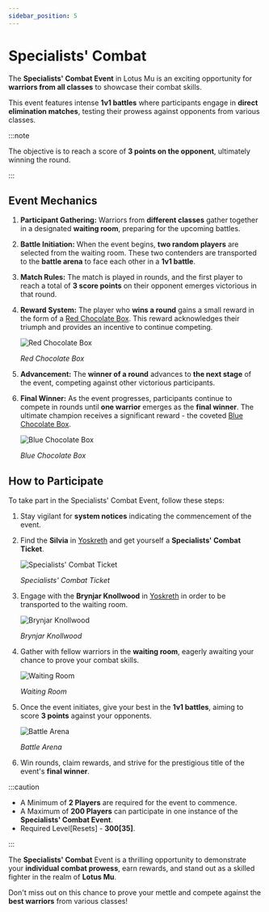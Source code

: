 ```yaml
---
sidebar_position: 5
---
```


# Specialists' Combat

The **Specialists' Combat Event** in Lotus Mu is an exciting opportunity for **warriors from all classes** to showcase their combat skills.

This event features intense **1v1 battles** where participants engage in **direct elimination matches**, testing their prowess against opponents from various classes.

:::note

The objective is to reach a score of **3 points on the opponent**, ultimately winning the round.

:::

## Event Mechanics

1. **Participant Gathering:** Warriors from **different classes** gather together in a designated **waiting room**, preparing for the upcoming battles.

2. **Battle Initiation:** When the event begins, **two random players** are selected from the waiting room. These two contenders are transported to the **battle arena** to face each other in a **1v1 battle**.

3. **Match Rules:** The match is played in rounds, and the first player to reach a total of **3 score points** on their opponent emerges victorious in that round.

4. **Reward System:** The player who **wins a round** gains a small reward in the form of a [Red Chocolate Box](/items/item-bags/misc/red-chocolate-box). This reward acknowledges their triumph and provides an incentive to continue competing.

   ![Red Chocolate Box](/img/items/item-bags/red-chocolate-box.png)

   _Red Chocolate Box_

5. **Advancement:** The **winner of a round** advances to **the next stage** of the event, competing against other victorious participants.

6. **Final Winner:** As the event progresses, participants continue to compete in rounds until **one warrior** emerges as the **final winner**. The ultimate champion receives a significant reward - the coveted [Blue Chocolate Box](/items/item-bags/exc/blue-chocolate-box).

   ![Blue Chocolate Box](/img/items/item-bags/blue-chocolate-box.png)

   _Blue Chocolate Box_

## How to Participate

To take part in the Specialists' Combat Event, follow these steps:

1. Stay vigilant for **system notices** indicating the commencement of the event.

2. Find the **Silvia** in [Yoskreth](/maps/yoskreth) and get yourself a **Specialists' Combat Ticket**.

   ![Specialists' Combat Ticket](/img/items/invitations/specialists-combat-ticket.png)

   _Specialists' Combat Ticket_

3. Engage with the **Brynjar Knollwood** in [Yoskreth](/maps/yoskreth) in order to be transported to the waiting room.

   ![Brynjar Knollwood](/img/npc/brynjar-knollwood.jpg)

   _Brynjar Knollwood_

4. Gather with fellow warriors in the **waiting room**, eagerly awaiting your chance to prove your combat skills.

   ![Waiting Room](/img/events/spcialists-combat/waiting-gate.jpg)

   _Waiting Room_

5. Once the event initiates, give your best in the **1v1 battles**, aiming to score **3 points** against your opponents.

   ![Battle Arena](/img/events/spcialists-combat/battle-arena.jpg)

   _Battle Arena_

6. Win rounds, claim rewards, and strive for the prestigious title of the event's **final winner**.

:::caution

- A Minimum of **2 Players** are required for the event to commence.
- A Maximum of **200 Players** can participate in one instance of the **Specialists' Combat Event**.
- Required Level[Resets] - **300[35]**.

:::

The **Specialists' Combat** Event is a thrilling opportunity to demonstrate your **individual combat prowess**, earn rewards, and stand out as a skilled fighter in the realm of **Lotus Mu**.

Don't miss out on this chance to prove your mettle and compete against the **best warriors** from various classes!
